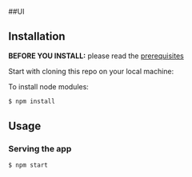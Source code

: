 ##UI


## Installation

**BEFORE YOU INSTALL:** please read the [prerequisites](#prerequisites)

Start with cloning this repo on your local machine:

To install node modules:

```sh
$ npm install
```
## Usage

### Serving the app

```sh
$ npm start
```
